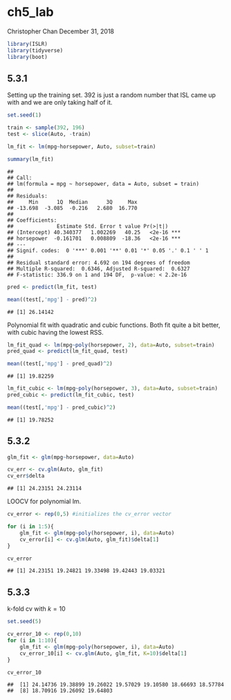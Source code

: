 ch5\_lab
================
Christopher Chan
December 31, 2018

``` r
library(ISLR)
library(tidyverse)
library(boot)
```

5.3.1
-----

Setting up the training set. 392 is just a random number that ISL came up with and we are only taking half of it.

``` r
set.seed(1)

train <- sample(392, 196)
test <- slice(Auto, -train)
```

``` r
lm_fit <- lm(mpg~horsepower, Auto, subset=train)

summary(lm_fit)
```

    ## 
    ## Call:
    ## lm(formula = mpg ~ horsepower, data = Auto, subset = train)
    ## 
    ## Residuals:
    ##     Min      1Q  Median      3Q     Max 
    ## -13.698  -3.085  -0.216   2.680  16.770 
    ## 
    ## Coefficients:
    ##              Estimate Std. Error t value Pr(>|t|)    
    ## (Intercept) 40.340377   1.002269   40.25   <2e-16 ***
    ## horsepower  -0.161701   0.008809  -18.36   <2e-16 ***
    ## ---
    ## Signif. codes:  0 '***' 0.001 '**' 0.01 '*' 0.05 '.' 0.1 ' ' 1
    ## 
    ## Residual standard error: 4.692 on 194 degrees of freedom
    ## Multiple R-squared:  0.6346, Adjusted R-squared:  0.6327 
    ## F-statistic: 336.9 on 1 and 194 DF,  p-value: < 2.2e-16

``` r
pred <- predict(lm_fit, test)

mean((test[,'mpg'] - pred)^2)
```

    ## [1] 26.14142

Polynomial fit with quadratic and cubic functions. Both fit quite a bit better, with cubic having the lowest RSS.

``` r
lm_fit_quad <- lm(mpg~poly(horsepower, 2), data=Auto, subset=train)
pred_quad <- predict(lm_fit_quad, test) 

mean((test[,'mpg'] - pred_quad)^2)
```

    ## [1] 19.82259

``` r
lm_fit_cubic <- lm(mpg~poly(horsepower, 3), data=Auto, subset=train)
pred_cubic <- predict(lm_fit_cubic, test)

mean((test[,'mpg'] - pred_cubic)^2)
```

    ## [1] 19.78252

5.3.2
-----

``` r
glm_fit <- glm(mpg~horsepower, data=Auto)

cv_err <- cv.glm(Auto, glm_fit)
cv_err$delta
```

    ## [1] 24.23151 24.23114

LOOCV for polynomial lm.

``` r
cv_error <- rep(0,5) #initializes the cv_error vector

for (i in 1:5){
    glm_fit <- glm(mpg~poly(horsepower, i), data=Auto)
    cv_error[i] <- cv.glm(Auto, glm_fit)$delta[1]
}

cv_error
```

    ## [1] 24.23151 19.24821 19.33498 19.42443 19.03321

5.3.3
-----

k-fold cv with *k* = 10

``` r
set.seed(5)

cv_error_10 <- rep(0,10)
for (i in 1:10){
    glm_fit <- glm(mpg~poly(horsepower, i), data=Auto)
    cv_error_10[i] <- cv.glm(Auto, glm_fit, K=10)$delta[1]
}

cv_error_10
```

    ##  [1] 24.14736 19.38899 19.26022 19.57029 19.10580 18.66693 18.57784
    ##  [8] 18.70916 19.26092 19.64803
